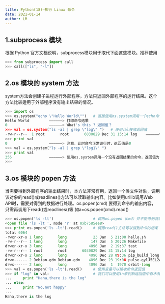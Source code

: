 ```yaml
---
title: Python(18)—执行 Linux 命令
date: 2021-01-14
author: LM
---
```


## 1.subprocess 模块

根据 Python 官方文档说明，subprocess模块用于取代下面这些模块。推荐使用

```python
>>> from subprocess import call  
>>> call(["ls", "-l"])
```

## 2.os 模块的 system 方法

system方法会创建子进程运行外部程序，方法只返回外部程序的运行结果。这个方法比较适用于外部程序没有输出结果的情况。

```python
>>> import os  
>>> os.system("echo \"Hello World\"")   # 直接使用os.system调用一个echo命令  
Hello World         ——————> 打印命令结果  
0                   ——————> What's this ? 返回值？  
>>> val = os.system("ls -al | grep \"log\" ")   # 使用val接收返回值  
-rw-r--r--  1 root       root       6030829 Dec 31 15:14 log    ——————> 此时只打印了命令结果  
>>> print val             
0                   ——————> 注意，此时命令正常运行时，返回值是0  
>>> val = os.system("ls -al | grep \"log1\" ")  
>>> print val         
256                 ——————> 使用os.system调用一个没有返回结果的命令，返回值为256～  
>>>   
```

## 3.os 模块的 popen 方法

当需要得到外部程序的输出结果时，本方法非常有用，返回一个类文件对象，调用该对象的read()或readlines()方法可以读取输出内容。比如使用urllib调用Web API时，需要对得到的数据进行处理。os.popen(cmd) 要得到命令的输出内容，只需再调用下read()或readlines()等 如a=os.popen(cmd).read()

```python
>>> os.popen('ls -lt')                  # 调用os.popen（cmd）并不能得到我们想要的结果  
<open file 'ls -lt ', mode 'r' at 0xb7585ee8>  
>>> print os.popen('ls -lt').read()     # 调用read()方法可以得到命令的结果  
total 6064  
-rwxr-xr-x 1 long       long            23 Jan  5 21:00 hello.sh  
-rw-r--r-- 1 long       long           147 Jan  5 20:26 Makefile  
drwxr-xr-x 3 long       long          4096 Jan  2 19:37 test  
-rw-r--r-- 1 root       root       6030829 Dec 31 15:14 log  
drwxr-xr-x 2 long       long          4096 Dec 28 09:36 pip_build_long  
drwx------ 2 Debian-gdm Debian-gdm    4096 Dec 23 19:08 pulse-gylJ5EL24GU9  
drwx------ 2 long       long          4096 Jan  1  1970 orbit-long  
>>> val = os.popen('ls -lt').read()     # 使用变量可以接收命令返回值  
>>> if "log" in val:                    # 我们可以使用in来判断返回值中有木有一个字符串  
...     print "Haha,there is the log"  
... else:  
...     print "No,not happy"  
...  
Haha,there is the log  
```

